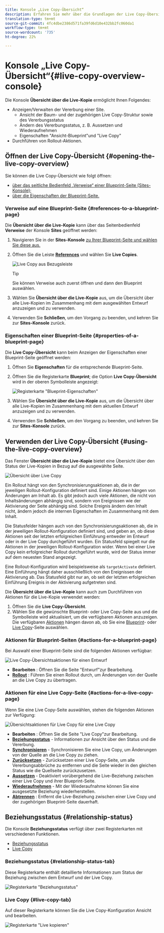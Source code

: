 ```yaml
---
title: Konsole „Live Copy-Übersicht“
description: Erfahren Sie mehr über die Grundlagen der Live Copy-Übersichtskonsole, um den Status Ihrer Live-Kopien schnell zu verstehen und Inhalte zu synchronisieren.
translation-type: tm+mt
source-git-commit: 4fc4dbe2386d571fa39fd6d10e432bb2fc060da1
workflow-type: tm+mt
source-wordcount: '735'
ht-degree: 22%

---
```



# Konsole „Live Copy-Übersicht“{#live-copy-overview-console}

Die Konsole **Übersicht über die Live-Kopie** ermöglicht Ihnen Folgendes:

* Anzeigen/Verwalten der Vererbung einer Site.
   * Ansicht der Baum- und der zugehörigen Live Copy-Struktur sowie des Vererbungsstatus
   * Ändern des Vererbungsstatus, z. B. Aussetzen und Wiederaufnehmen
   * Eigenschaften &quot;Ansicht-Blueprint&quot;und &quot;Live Copy&quot;
* Durchführen von Rollout-Aktionen.

## Öffnen der Live Copy-Übersicht {#opening-the-live-copy-overview}

Sie können die Live Copy-Übersicht wie folgt öffnen:

* [über das seitliche Bedienfeld „Verweise“ einer Blueprint-Seite (Sites-Konsole);](#opening-live-copy-overview-references-for-a-blueprint-page)
* [über die Eigenschaften der Blueprint-Seite.](#opening-live-copy-overview-properties-of-a-blueprint-page)

### Verweise auf eine Blueprint-Seite {#references-to-a-blueprint-page}

Die **Übersicht über die Live-Kopie** kann über das Seitenbedienfeld **Verweise** der Konsole **Sites** geöffnet werden:

1. Navigieren Sie in der **Sites-Konsole** [zu Ihrer Blueprint-Seite und wählen Sie diese aus.](/help/sites-cloud/authoring/getting-started/basic-handling.md#viewing-and-selecting-resources)
1. Öffnen Sie die Leiste **[References](/help/sites-cloud/authoring/getting-started/basic-handling.md#references)** und wählen Sie **Live Copies**.

   ![Live Copy aus Bezugsleiste](../assets/live-copy-references.png)

   >[!TIP]
   >
   >Sie können Verweise auch zuerst öffnen und dann den Blueprint auswählen.

1. Wählen Sie **Übersicht über die Live-Kopie** aus, um die Übersicht über alle Live-Kopien im Zusammenhang mit dem ausgewählten Entwurf anzuzeigen und zu verwenden.
1. Verwenden Sie **Schließen**, um den Vorgang zu beenden, und kehren Sie zur **Sites-Konsole** zurück.

### Eigenschaften einer Blueprint-Seite {#properties-of-a-blueprint-page}

Die **Live Copy-Übersicht** kann beim Anzeigen der Eigenschaften einer Blueprint-Seite geöffnet werden:

1. Öffnen Sie **Eigenschaften** für die entsprechende Blueprint-Seite.
1. Öffnen Sie die Registerkarte **Blueprint**; die Option **Live Copy-Übersicht** wird in der oberen Symbolleiste angezeigt:

   ![Registerkarte &quot;Blueprint-Eigenschaften&quot;](../assets/live-copy-blueprint-tab.png)

1. Wählen Sie **Übersicht über die Live-Kopie** aus, um die Übersicht über alle Live-Kopien im Zusammenhang mit dem aktuellen Entwurf anzuzeigen und zu verwenden.

1. Verwenden Sie **Schließen**, um den Vorgang zu beenden, und kehren Sie zur **Sites-Konsole** zurück.

## Verwenden der Live Copy-Übersicht {#using-the-live-copy-overview}

Das Fenster **Übersicht über die Live-Kopie** bietet eine Übersicht über den Status der Live-Kopien in Bezug auf die ausgewählte Seite.

![Übersicht über Live Copy](../assets/live-copy-overview.png)

Ein Rollout hängt von den Synchronisierungsaktionen ab, die in der jeweiligen Rollout-Konfiguration definiert sind. Einige Aktionen hängen von Änderungen am Inhalt ab. Es gibt jedoch auch viele Aktionen, die nicht von Inhaltsänderungen abhängig sind, sondern von Ereignissen wie der Aktivierung der Seite abhängig sind. Solche Ereignis ändern den Inhalt nicht, ändern jedoch die internen Eigenschaften im Zusammenhang mit dem Inhalt.

Die Statusfelder hängen auch von den Synchronisierungsaktionen ab, die in der jeweiligen Rollout-Konfiguration definiert sind, und geben an, ob diese Aktionen seit der letzten erfolgreichen Einführung entweder im Entwurf oder in der Live Copy durchgeführt wurden. Ein Statusfeld spiegelt nur die Aktionen in der jeweiligen Rollout-Konfiguration wider. Wenn bei einer Live Copy kein erfolgreicher Rollout durchgeführt wurde, wird der Status immer auf dem neuesten Stand angezeigt.

Eine Rollout-Konfiguration wird beispielsweise als `targetActivate` definiert. Eine Einführung hängt daher ausschließlich von den Ereignissen der Aktivierung ab. Das Statusfeld gibt nur an, ob seit der letzten erfolgreichen Einführung Ereignis in der Aktivierung aufgetreten sind.

Die **Übersicht über die Live-Kopie** kann auch zum Durchführen von Aktionen für die Live-Kopie verwendet werden:

1. Öffnen Sie die **Live Copy-Übersicht**.
1. Wählen Sie die gewünschte Blueprint- oder Live Copy-Seite aus und die Symbolleiste wird aktualisiert, um die verfügbaren Aktionen anzuzeigen. Die verfügbaren [Aktionen](overview.md#terms-used) hängen davon ab, ob Sie eine [Blueprint](#actions-for-a-blueprint-page)- oder [Live Copy](#actions-for-a-live-copy-page)-Seite auswählen.

### Aktionen für Blueprint-Seiten {#actions-for-a-blueprint-page}

Bei Auswahl einer Blueprint-Seite sind die folgenden Aktionen verfügbar:

![Live Copy-Übersichtsaktionen für einen Entwurf](../assets/live-copy-overview-actions-blueprint.png)

* **Bearbeiten** : Öffnen Sie die Seite &quot;Entwurf&quot;zur Bearbeitung.
* **[Rollout](overview.md#rollout-and-synchronize)** : Führen Sie einen Rollout durch, um Änderungen von der Quelle an die Live Copy zu übertragen.

### Aktionen für eine Live Copy-Seite {#actions-for-a-live-copy-page}

Wenn Sie eine Live Copy-Seite auswählen, stehen die folgenden Aktionen zur Verfügung:

![Übersichtsaktionen für Live Copy für eine Live Copy](../assets/live-copy-overview-actions.png)

* **Bearbeiten** : Öffnen Sie die Seite &quot;Live Copy&quot;zur Bearbeitung.
* **[Beziehungsstatus](#relationship-status)**  - Informationen zur Ansicht über den Status und die Vererbung.
* **[Synchronisieren](overview.md#rollout-and-synchronize)**  - Synchronisieren Sie eine Live Copy, um Änderungen von der Quelle an die Live Copy zu ziehen.
* **[Zurücksetzen](creating-live-copies.md#resetting-a-live-copy-page)**  - Zurücksetzen einer Live Copy-Seite, um alle Vererbungsabbrüche zu entfernen und die Seite wieder in den gleichen Status wie die Quellseite zurückzusetzen.
* **[Aussetzen](overview.md#suspending-and-cancelling-inheritance-and-synchronization)**  - Deaktiviert vorübergehend die Live-Beziehung zwischen einer Live Copy und ihrer Blueprint-Seite.
* **[Wiederaufnehmen](creating-live-copies.md#resuming-inheritance-for-a-page)**  - Mit der Wiederaufnahme können Sie eine ausgesetzte Beziehung wiederherstellen.
* **[Abtrennen](overview.md#detaching-a-live-copy)** : Entfernt die Live-Beziehung zwischen einer Live Copy und der zugehörigen Blueprint-Seite dauerhaft.

## Beziehungsstatus {#relationship-status}

Die Konsole **Beziehungsstatus** verfügt über zwei Registerkarten mit verschiedenen Funktionen.

* [Beziehungsstatus](#relationship-status-tab)
* [Live Copy ](#live-copy-tab)

### Beziehungsstatus {#relationship-status-tab}

Diese Registerkarte enthält detaillierte Informationen zum Status der Beziehung zwischen dem Entwurf und der Live Copy.

![Registerkarte &quot;Beziehungsstatus&quot;](../assets/live-copy-relationship-status.png)

### Live Copy   {#live-copy-tab}

Auf dieser Registerkarte können Sie die Live Copy-Konfiguration Ansicht und bearbeiten.

![Registerkarte &quot;Live kopieren&quot;](../assets/live-copy-relationship-status-live-copy.png)
